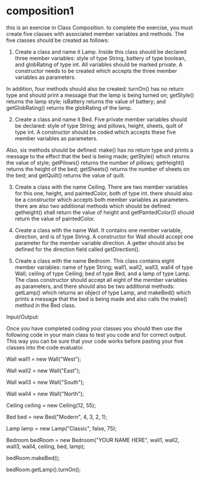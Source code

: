 # composition1
this is an exercise in Class Composition. to complete the exercise, you must create five classes with associated member variables and methods. The five classes should be created as follows:



1) Create a class and name it Lamp. Inside this class should be declared three member variables: style of type String, battery of type boolean, and globRating of type int. All variables should be marked private. A constructor needs to be created which accepts the three member variables as parameters.

In addition, four methods should also be created: turnOn() has no return type and should print a message that the lamp is being turned on; getStyle() returns the lamp style; isBattery returns the value of battery; and getGlobRating() returns the globRating of the lamp.

2) Create a class and name it Bed. Five private member variables should be declared: style of type String; and pillows, height, sheets, quilt of type int. A constructor should be coded which accepts these five member variables as parameters.

Also, six methods should be defined: make() has no return type and prints a message to the effect that the bed is being made; getStyle() which returns the value of style; getPilows() returns the number of pillows; getHeight() returns the height of the bed; getSheets() returns the number of sheets on the bed; and getQuilt() returns the value of quilt.

3) Create a class with the name Ceiling. There are two member variables for this one, height, and paintedColor, both of type int. there should also be a constructor which accepts both member variables as parameters. there are also two additional methods which should be defined: getheight() shall return the value of height and getPaintedColor(0 should return the value of paintedColor.

4) Create a class with the name Wall. It contains one member variable, direction, and is of type String. A constructor for Wall should accept one parameter for the member variable direction. A getter should also be defined for the direction field called getDirection().

5) Create a class with the name Bedroom. This class contains eight member variables: name of type String; wall1, wall2, wall3, wall4 of type Wall; ceiling of type Ceiling; bed of type Bed, and a lamp of type Lamp. The class constructor should accept all eight of the member variables as parameters, and there should also be two additional methods: getLamp() which returns an object of type Lamp, and makeBed() which prints a message that the bed is being made and also calls the make() method in the Bed class.

Input/Output:

Once you have completed coding your classes you should then use the following code in your main class to test you code and for correct output. This way you can be sure that your code works before pasting your five classes into the code evaluator.

Wall wall1 = new Wall("West");

Wall wall2 = new Wall("East");

Wall wall3 = new Wall("South");

Wall wall4 = new Wall("North");

Ceiling ceiling = new Ceiling(12, 55);

Bed bed = new Bed("Modern", 4, 3, 2, 1);

Lamp lamp = new Lamp("Classic", false, 75);

Bedroom bedRoom = new Bedroom("YOUR NAME HERE", wall1, wall2, wall3, wall4, ceiling, bed, lamp);

bedRoom.makeBed();

bedRoom.getLamp().turnOn();

